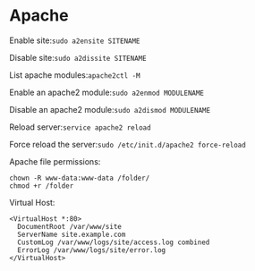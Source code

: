 # Apache

Enable site:`
sudo a2ensite SITENAME
`

Disable site:`
sudo a2dissite SITENAME
`

List apache modules:`
apache2ctl -M
`

Enable an apache2 module:`
sudo a2enmod MODULENAME
`

Disable an apache2 module:`
sudo a2dismod MODULENAME
`

Reload server:`
service apache2 reload
`

Force reload the server:`
sudo /etc/init.d/apache2 force-reload
`

Apache file permissions:
```
chown -R www-data:www-data /folder/
chmod +r /folder
```

Virtual Host:
```
<VirtualHost *:80>
  DocumentRoot /var/www/site
  ServerName site.example.com
  CustomLog /var/www/logs/site/access.log combined
  ErrorLog /var/www/logs/site/error.log
</VirtualHost>
```